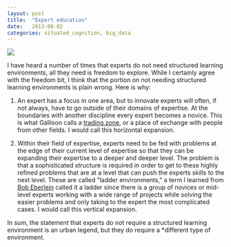```yaml
---
layout: post
title:  "Expert education"
date:   2013-08-02
categories: situated_cognition, big_data
---
```


![](http://fabiusmaximus.files.wordpress.com/2013/06/20130621-expert-monkey.jpg)

I have heard a number of times that experts do not need structured learning environments, all they need is freedom to explore. While I certainly agree with the freedom bit, I think that the portion on not needing structured learning environments is plain wrong. Here is why:

1. An expert has a focus in one area, but to innovate experts will often, if not always, have to go outside of their domains of expertise. At the boundaries with another discipline every expert becomes a novice. This is what Gallison calls a [trading zone](http://en.wikipedia.org/wiki/Trading_zones), or a place of exchange with people from other fields. I would call this horizontal expansion.

1. Within their field of expertise, experts need to be fed with problems at the edge of their current level of expertise so that they can be expanding their expertise to a deeper and deeper level. The problem is that a sophisticated structure is required in order to get to these highly refined problems that are at a level that can push the experts skills to the next level. These are called "ladder environments," a term I learned from [Bob Eberlein](http://www.linkedin.com/profile/view?id=121305572&authType=NAME_SEARCH&authToken=m86Y&locale=en_US&srchid=56292141375494439812&srchindex=1&srchtotal=12&trk=vsrp_people_res_name&trkInfo=VSRPsearchId%3A56292141375494439812%2CVSRPtargetId%3A121305572%2CVSRPcmpt%3Aprimary) called it a ladder since there is a group of novices or mid-level experts working with a wide range of projects while solving the easier problems and only taking to the expert the most complicated cases. I would call this vertical expansion.

In sum, the statement that experts do not require a structured learning environment is an urban legend, but they do require a *different type of environment.